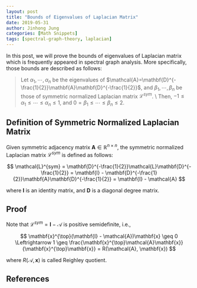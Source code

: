 ```yaml
---
layout: post
title: "Bounds of Eigenvalues of Laplacian Matrix"
date: 2019-05-31
author: Jinhong Jung
categories: [Math Snippets]
tags: [spectral-graph-theory, laplacian]
---
```


In this post, we will prove the bounds of eigenvalues of Laplacian matrix which is frequently appeared in spectral graph analysis. 
More specifically, those bounds are described as follows:


>  Let $\alpha_{1}, \cdots, \alpha_{n}$ be the eigenvalues of $\mathcal{A}=\mathbf{D}^{-\frac{1}{2}}\mathbf{A}\mathbf{D}^{-\frac{1}{2}}$, and $\beta_{1}, \cdots, \beta_{n}$ be those of symmetric normalized Laplacian matrix $\mathcal{L}^{sym}$.  \\
> Then, $-1 \leq \alpha_{1} \leq \cdots \leq \alpha_{n} \leq 1$, and $0 = \beta_{1} \leq \cdots \leq \beta_{n} \leq 2$.

## Definition of Symmetric Normalized Laplacian Matrix
Given symmetric adjacency matrix $\mathbf{A} \in \mathbb{R}^{n \times n}$, the symmetric normalized Laplacian matrix $\mathcal{L}^{sym}$ is defined as follows:

$$
\mathcal{L}^{sym} = \mathbf{D}^{-\frac{1}{2}}\mathcal{L}\mathbf{D}^{-\frac{1}{2}} = 
\mathbf{I} - \mathbf{D}^{-\frac{1}{2}}\mathbf{A}\mathbf{D}^{-\frac{1}{2}} = 
\mathbf{I} - \mathcal{A}
$$

where $\mathbf{I}$ is an identity matrix, and $\mathbf{D}$ is a diagonal degree matrix.


## Proof

Note that $\mathcal{L}^{sym} = \mathbf{I} - \mathcal{A}$ is positive semidefinite, i.e., 

$$
\mathbf{x}^{\top}(\mathbf{I} - \mathcal{A})\mathbf{x} \geq 0 \Leftrightarrow
1 \geq \frac{\mathbf{x}^{\top}\mathcal{A}\mathbf{x}}{\mathbf{x}^{\top}\mathbf{x}} = 
R(\mathcal{A}, \mathbf{x})
$$

where $R(\mathcal{A}, \mathbf{x})$ is called Reighley quotient.


## References


